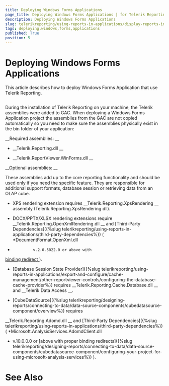 ```yaml
---
title: Deploying Windows Forms Applications
page_title: Deploying Windows Forms Applications | for Telerik Reporting Documentation
description: Deploying Windows Forms Applications
slug: telerikreporting/using-reports-in-applications/display-reports-in-applications/windows-forms-application/deploying-windows-forms-applications
tags: deploying,windows,forms,applications
published: True
position: 5
---
```


# Deploying Windows Forms Applications



This article describes how to deploy Windows Forms Application that use Telerik Reporting.


## 

During the installation of Telerik Reporting on your machine, the Telerik assemblies were added to GAC.
          When deploying a Windows Forms Application project the assemblies from the GAC are not copied
          automatically so you need to make sure the assemblies physically exist in the bin
          folder of your application:
        


__Required assemblies:
__

* __Telerik.Reporting.dll
__

* __Telerik.ReportViewer.WinForms.dll
__

__Optional assemblies:
__

These assemblies add up to the core reporting functionality and should be used only if you need the specific feature.
          They are responsible for additional support formats, database session or retrieving data from an OLAP cube.
        


* XPS rendering extension requires 
__Telerik.Reporting.XpsRendering
__ assembly (Telerik.Reporting.XpsRendering.dll).
            


* DOCX/PPTX/XLSX rendering extensions require 
__Telerik.Reporting.OpenXmlRendering.dll
__              and 
[Third-Party Dependencies]({%slug telerikreporting/using-reports-in-applications/third-party-dependencies%})
 (
*DocumentFormat.OpenXml.dll
*              v.2.0.5022.0 or above with
              
[binding redirect
](http://msdn.microsoft.com/en-us/library/eftw1fys(v=vs.110).aspx
)).
            


* [Database Session State Provider]({%slug telerikreporting/using-reports-in-applications/export-and-configure/cache-management/other-reportviewer-controls/configuring-the-database-cache-provider%})
              requires 
__Telerik.Reporting.Cache.Database.dll
__ and 
__Telerik Data Access
__.
            


* [CubeDataSource]({%slug telerikreporting/designing-reports/connecting-to-data/data-source-components/cubedatasource-component/overview%})
 requires
              
__Telerik.Reporting.Adomd.dll
__ and 
[Third-Party Dependencies]({%slug telerikreporting/using-reports-in-applications/third-party-dependencies%})
              (
*Microsoft.AnalysisServices.AdomdClient.dll
* v.10.0.0.0 or 
[above with proper binding redirects]({%slug telerikreporting/designing-reports/connecting-to-data/data-source-components/cubedatasource-component/configuring-your-project-for-using-microsoft-analysis-services%})
).
            


# See Also

